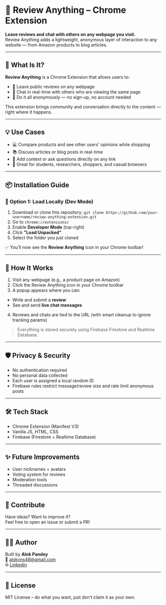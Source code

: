 # 📝 Review Anything – Chrome Extension

**Leave reviews and chat with others on any webpage you visit.**  
Review Anything adds a lightweight, anonymous layer of interaction to any website — from Amazon products to blog articles.

---

## 🚀 What Is It?

**Review Anything** is a Chrome Extension that allows users to:
- 📝 Leave public reviews on any webpage
- 💬 Chat in real-time with others who are viewing the same page
- 🔐 Do it all anonymously — no sign-up, no account needed

This extension brings community and conversation directly to the content — right where it happens.

---

## 💡 Use Cases

- 💻 Compare products and see other users' opinions while shopping
- 📚 Discuss articles or blog posts in real-time
- 🧠 Add context or ask questions directly on any link
- 🧩 Great for students, researchers, shoppers, and casual browsers

---

## 📦 Installation Guide

### 🔧 Option 1: Load Locally (Dev Mode)
1. Download or clone this repository:
   `git clone https://github.com/your-username/review-anything-extension.git `
2. Go to `chrome://extensions/`
3. Enable **Developer Mode** (top-right)
4. Click **"Load Unpacked"**
5. Select the folder you just cloned

✅ You’ll now see the **Review Anything** icon in your Chrome toolbar!

---

## 🧠 How It Works

1. Visit any webpage (e.g., a product page on Amazon)
2. Click the Review Anything icon in your Chrome toolbar
3. A popup appears where you can:
- Write and submit a **review**
- See and send **live chat messages**
4. Reviews and chats are tied to the URL (with smart cleanup to ignore tracking params)

> Everything is stored securely using Firebase Firestore and Realtime Database.

---

## 🛡️ Privacy & Security

- No authentication required
- No personal data collected
- Each user is assigned a local random ID
- Firebase rules restrict message/review size and rate limit anonymous posts

---

## 🛠️ Tech Stack

- Chrome Extension (Manifest V3)
- Vanilla JS, HTML, CSS
- Firebase (Firestore + Realtime Database)

---

## ✨ Future Improvements

- User nicknames + avatars
- Voting system for reviews
- Moderation tools
- Threaded discussions

---

## 🤝 Contribute

Have ideas? Want to improve it?  
Feel free to open an issue or submit a PR!


---

## 🧑‍💻 Author

Built by **Alok Pandey**  
📧 alokvns48@gmail.com  
🌐 [Linkedin](https://www.linkedin.com/in/alokpandey02/)

---

## 📜 License

MIT License – do what you want, just don’t claim it as your own.

